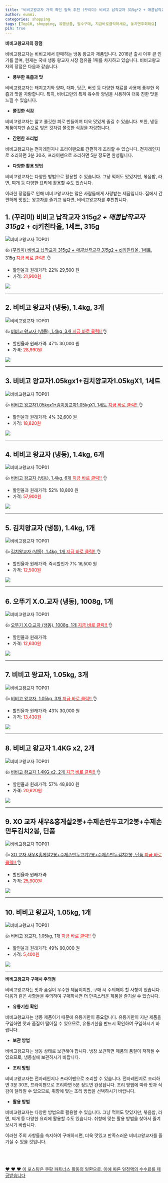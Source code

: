```yaml
---
title: "비비고왕교자 가격 확인 필독 추천 (꾸리미) 비비고 납작교자 315g*2 + 매콤납작교자 315g*2 + cj키친타올, 1세트, 315g 비교 장점 구매가이드"
author: eunmi.
categories: shopping
tags: [Top10, shopping, 유행상품, 필수구매, 지금바로클릭하세요, 놓치면후회해요]
pin: true
---
```

**비비고왕교자의 장점**

비비고왕교자는 비비고에서 판매하는 냉동 왕교자 제품입니다. 2016년 출시 이후 큰 인기를 끌며, 현재는 국내 냉동 왕교자 시장 점유율 1위를 차지하고 있습니다. 비비고왕교자의 장점은 다음과 같습니다.

* **풍부한 육즙과 맛**

비비고왕교자는 돼지고기와 양파, 대파, 당근, 버섯 등 다양한 재료를 사용해 풍부한 육즙과 맛을 자랑합니다. 특히, 비비고만의 특제 육수와 양념을 사용하여 더욱 진한 맛을 느낄 수 있습니다.

* **쫄깃한 식감**

비비고왕교자는 얇고 쫄깃한 피로 만들어져 더욱 맛있게 즐길 수 있습니다. 또한, 냉동 제품이지만 손으로 빚은 것처럼 쫄깃한 식감을 자랑합니다.

* **간편한 조리법**

비비고왕교자는 전자레인지나 프라이팬으로 간편하게 조리할 수 있습니다. 전자레인지로 조리하면 3분 30초, 프라이팬으로 조리하면 5분 정도면 완성됩니다.

* **다양한 활용 방법**

비비고왕교자는 다양한 방법으로 활용할 수 있습니다. 그냥 먹어도 맛있지만, 볶음밥, 라면, 찌개 등 다양한 요리에 활용할 수도 있습니다.

이러한 장점들로 인해 비비고왕교자는 많은 사람들에게 사랑받는 제품입니다. 집에서 간편하게 맛있는 왕교자를 즐기고 싶다면, 비비고왕교자를 추천합니다.

   

## 1. (꾸리미) 비비고 납작교자 315g*2 + 매콤납작교자 315g*2 + cj키친타올, 1세트, 315g

![비비고왕교자 TOP01](https://thumbnail10.coupangcdn.com/thumbnails/remote/230x230ex/image/vendor_inventory/d163/22fd21cc36d663cfc50e562dbb6d232f81da461a8d2a4fd229db9d858732.png)


👍 [(꾸리미) 비비고 납작교자 315g*2 + 매콤납작교자 315g*2 + cj키친타올, 1세트, 315g <font color=red> 지금 바로 클릭!! </font> ](https://link.coupang.com/re/AFFSDP?lptag=AF3617701&subid=GithubCoopas&pageKey=7701918559&traceid=V0-153&itemId=20623405676&vendorItemId=87697536135) 👌 


- 할인율과 원래가격: 22%  29,500   원
- 가격: <span style='color:red'>21,900원</span>

[![](/discount_price.png)](https://link.coupang.com/re/AFFSDP?lptag=AF3617701&subid=GithubCoopas&pageKey=7701918559&traceid=V0-153&itemId=20623405676&vendorItemId=87697536135)

---


   

## 2. 비비고 왕교자 (냉동), 1.4kg, 3개

![비비고왕교자 TOP01](https://thumbnail7.coupangcdn.com/thumbnails/remote/230x230ex/image/vendor_inventory/f811/1ad379a04ef8ea4807386a2ec3b7fc7f981ffec3b9b5157735fecaa2942b.jpg)


👍 [비비고 왕교자 (냉동), 1.4kg, 3개 <font color=red> 지금 바로 클릭!! </font> ](https://link.coupang.com/re/AFFSDP?lptag=AF3617701&subid=GithubCoopas&pageKey=11663052&traceid=V0-153&itemId=18492743084&vendorItemId=86057057964) 👌 


- 할인율과 원래가격: 47%  30,000   원
- 가격: <span style='color:red'>28,990원</span>

[![](/discount_price.png)](https://link.coupang.com/re/AFFSDP?lptag=AF3617701&subid=GithubCoopas&pageKey=11663052&traceid=V0-153&itemId=18492743084&vendorItemId=86057057964)

---


   

## 3. 비비고 왕교자1.05kgx1+김치왕교자1.05kgX1, 1세트

![비비고왕교자 TOP01](https://thumbnail6.coupangcdn.com/thumbnails/remote/230x230ex/image/vendor_inventory/69b3/d6df3cf3d138813992cd0ebf3bcfcb0230b31661dd8815ec9d68b2943e2c.png)


👍 [비비고 왕교자1.05kgx1+김치왕교자1.05kgX1, 1세트 <font color=red> 지금 바로 클릭!! </font> ](https://link.coupang.com/re/AFFSDP?lptag=AF3617701&subid=GithubCoopas&pageKey=25163991&traceid=V0-153&itemId=97788124&vendorItemId=76601024076) 👌 


- 할인율과 원래가격: 4%  32,600   원
- 가격: <span style='color:red'>18,820원</span>

[![](/discount_price.png)](https://link.coupang.com/re/AFFSDP?lptag=AF3617701&subid=GithubCoopas&pageKey=25163991&traceid=V0-153&itemId=97788124&vendorItemId=76601024076)

---


   

## 4. 비비고 왕교자 (냉동), 1.4kg, 6개

![비비고왕교자 TOP01](https://thumbnail7.coupangcdn.com/thumbnails/remote/230x230ex/image/vendor_inventory/f811/1ad379a04ef8ea4807386a2ec3b7fc7f981ffec3b9b5157735fecaa2942b.jpg)


👍 [비비고 왕교자 (냉동), 1.4kg, 6개 <font color=red> 지금 바로 클릭!! </font> ](https://link.coupang.com/re/AFFSDP?lptag=AF3617701&subid=GithubCoopas&pageKey=11663052&traceid=V0-153&itemId=15629798238&vendorItemId=86057057976) 👌 


- 할인율과 원래가격: 52%  18,800   원
- 가격: <span style='color:red'>57,900원</span>

[![](/discount_price.png)](https://link.coupang.com/re/AFFSDP?lptag=AF3617701&subid=GithubCoopas&pageKey=11663052&traceid=V0-153&itemId=15629798238&vendorItemId=86057057976)

---


   

## 5. 김치왕교자 (냉동), 1.4kg, 1개

![비비고왕교자 TOP01](https://thumbnail9.coupangcdn.com/thumbnails/remote/230x230ex/image/rs_quotation_api/98jxsagr/85a8efb12d9440a38debedc0d3658ec1.jpg)


👍 [김치왕교자 (냉동), 1.4kg, 1개 <font color=red> 지금 바로 클릭!! </font> ](https://link.coupang.com/re/AFFSDP?lptag=AF3617701&subid=GithubCoopas&pageKey=7650464346&traceid=V0-153&itemId=20354571798&vendorItemId=87438927396) 👌 


- 할인율과 원래가격: 즉시할인가 7%  16,500   원
- 가격: <span style='color:red'>12,500원</span>

[![](/discount_price.png)](https://link.coupang.com/re/AFFSDP?lptag=AF3617701&subid=GithubCoopas&pageKey=7650464346&traceid=V0-153&itemId=20354571798&vendorItemId=87438927396)

---


   

## 6. 오뚜기 X.O.교자 (냉동), 1008g, 1개

![비비고왕교자 TOP01](https://thumbnail10.coupangcdn.com/thumbnails/remote/230x230ex/image/retail/images/4023099952064378-d22df7e1-d942-43fd-bc63-ba54ea10ac60.jpg)


👍 [오뚜기 X.O.교자 (냉동), 1008g, 1개 <font color=red> 지금 바로 클릭!! </font> ](https://link.coupang.com/re/AFFSDP?lptag=AF3617701&subid=GithubCoopas&pageKey=1156685996&traceid=V0-153&itemId=2132530026&vendorItemId=70131050447) 👌 


- 할인율과 원래가격: 
- 가격: <span style='color:red'>12,630원</span>

[![](/discount_price.png)](https://link.coupang.com/re/AFFSDP?lptag=AF3617701&subid=GithubCoopas&pageKey=1156685996&traceid=V0-153&itemId=2132530026&vendorItemId=70131050447)

---


   

## 7. 비비고 왕교자, 1.05kg, 3개

![비비고왕교자 TOP01](https://thumbnail8.coupangcdn.com/thumbnails/remote/230x230ex/image/vendor_inventory/b6d7/ff9435b5dc061006460b5629cb3da73998e5ebcf14fc64db35dda1e35065.png)


👍 [비비고 왕교자, 1.05kg, 3개 <font color=red> 지금 바로 클릭!! </font> ](https://link.coupang.com/re/AFFSDP?lptag=AF3617701&subid=GithubCoopas&pageKey=11663052&traceid=V0-153&itemId=18444566120&vendorItemId=85911498617) 👌 


- 할인율과 원래가격: 43%  30,000   원
- 가격: <span style='color:red'>13,430원</span>

[![](/discount_price.png)](https://link.coupang.com/re/AFFSDP?lptag=AF3617701&subid=GithubCoopas&pageKey=11663052&traceid=V0-153&itemId=18444566120&vendorItemId=85911498617)

---


   

## 8. 비비고 왕교자 1.4KG x2, 2개

![비비고왕교자 TOP01](https://thumbnail7.coupangcdn.com/thumbnails/remote/230x230ex/image/vendor_inventory/f811/1ad379a04ef8ea4807386a2ec3b7fc7f981ffec3b9b5157735fecaa2942b.jpg)


👍 [비비고 왕교자 1.4KG x2, 2개 <font color=red> 지금 바로 클릭!! </font> ](https://link.coupang.com/re/AFFSDP?lptag=AF3617701&subid=GithubCoopas&pageKey=11663052&traceid=V0-153&itemId=15629798231&vendorItemId=86057057950) 👌 


- 할인율과 원래가격: 57%  48,800   원
- 가격: <span style='color:red'>20,620원</span>

[![](/discount_price.png)](https://link.coupang.com/re/AFFSDP?lptag=AF3617701&subid=GithubCoopas&pageKey=11663052&traceid=V0-153&itemId=15629798231&vendorItemId=86057057950)

---


   

## 9. XO 교자 새우&홍게살2봉+수제손만두고기2봉+수제손만두김치2봉, 단품

![비비고왕교자 TOP01](https://thumbnail10.coupangcdn.com/thumbnails/remote/230x230ex/image/vendor_inventory/8d79/9e5d5f2daebd1f202f1f7753fa41ce4ea3142c25bced3672ac68106ed534.jpg)


👍 [XO 교자 새우&홍게살2봉+수제손만두고기2봉+수제손만두김치2봉, 단품 <font color=red> 지금 바로 클릭!! </font> ](https://link.coupang.com/re/AFFSDP?lptag=AF3617701&subid=GithubCoopas&pageKey=7334940104&traceid=V0-153&itemId=18839396656&vendorItemId=85694408446) 👌 


- 할인율과 원래가격: 
- 가격: <span style='color:red'>25,900원</span>

[![](/discount_price.png)](https://link.coupang.com/re/AFFSDP?lptag=AF3617701&subid=GithubCoopas&pageKey=7334940104&traceid=V0-153&itemId=18839396656&vendorItemId=85694408446)

---


   

## 10. 비비고 왕교자, 1.05kg, 1개

![비비고왕교자 TOP01](https://thumbnail8.coupangcdn.com/thumbnails/remote/230x230ex/image/vendor_inventory/174e/437b0a0bc408d414ea0d1e394ba5b630698517b0b35f9b5e327e2c6c51ed.jpg)


👍 [비비고 왕교자, 1.05kg, 1개 <font color=red> 지금 바로 클릭!! </font> ](https://link.coupang.com/re/AFFSDP?lptag=AF3617701&subid=GithubCoopas&pageKey=11663052&traceid=V0-153&itemId=5643046782&vendorItemId=86742812793) 👌 


- 할인율과 원래가격: 49%  90,000   원
- 가격: <span style='color:red'>5,400원</span>

[![](/discount_price.png)](https://link.coupang.com/re/AFFSDP?lptag=AF3617701&subid=GithubCoopas&pageKey=11663052&traceid=V0-153&itemId=5643046782&vendorItemId=86742812793)

---
**비비고왕교자 구매시 주의점**

비비고왕교자는 맛과 품질이 우수한 제품이지만, 구매 시 주의해야 할 사항이 있습니다. 다음과 같은 사항들을 주의하여 구매하시면 더 만족스러운 제품을 즐기실 수 있습니다.

* **유통기한 확인**

비비고왕교자는 냉동 제품이기 때문에 유통기한이 중요합니다. 유통기한이 지난 제품을 구입하면 맛과 품질이 떨어질 수 있으므로, 유통기한을 반드시 확인하여 구입하시기 바랍니다.

* **보관 방법**

비비고왕교자는 냉동 상태로 보관해야 합니다. 냉장 보관하면 제품의 품질이 저하될 수 있으므로, 냉동실에 보관하시기 바랍니다.

* **조리 방법**

비비고왕교자는 전자레인지나 프라이팬으로 조리할 수 있습니다. 전자레인지로 조리하면 3분 30초, 프라이팬으로 조리하면 5분 정도면 완성됩니다. 조리 방법에 따라 맛과 식감이 달라질 수 있으므로, 취향에 맞는 조리 방법을 선택하시기 바랍니다.

* **활용 방법**

비비고왕교자는 다양한 방법으로 활용할 수 있습니다. 그냥 먹어도 맛있지만, 볶음밥, 라면, 찌개 등 다양한 요리에 활용할 수도 있습니다. 취향에 맞는 활용 방법을 찾아서 즐겨 보시기 바랍니다.

이러한 주의 사항들을 숙지하여 구매하시면, 더욱 맛있고 만족스러운 비비고왕교자를 즐기실 수 있을 것입니다.<br><br><br><br><br> [ ❤ ❤ ❤ 이 포스팅은 쿠팡 파트너스 활동의 일환으로, 이에 따른 일정액의 수수료를 제공받습니다](https://link.coupang.com/a/bcEFyh)